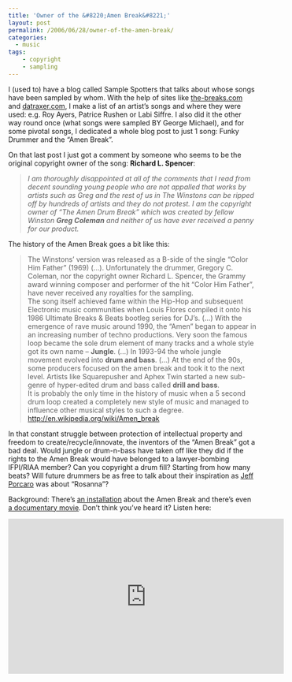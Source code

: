 ```yaml
---
title: 'Owner of the &#8220;Amen Break&#8221;'
layout: post
permalink: /2006/06/28/owner-of-the-amen-break/
categories:
  - music
tags:
    - copyright
    - sampling
---
```

I (used to) have a blog called Sample Spotters that talks about whose songs have been sampled by whom. With the help of sites like [the-breaks.com](https://the-breaks.com/) and [datraxer.com](https://www.datraxer.com/daftcrew/samples.php), I make a list of an artist&#8217;s songs and where they were used: e.g. Roy Ayers, Patrice Rushen or Labi Siffre. I also did it the other way round once (what songs were sampled BY George Michael), and for some pivotal songs, I dedicated a whole blog post to just 1 song: Funky Drummer and the &#8220;Amen Break&#8221;.

On that last post I just got a comment by someone who seems to be the original copyright owner of the song: **Richard L. Spencer**:

> _I am thoroughly disappointed at all of the comments that I read from decent sounding young people who are not appalled that works by artists such as Greg and the rest of us in The Winstons can be ripped off by hundreds of artists and they do not protest. I am the copyright owner of &#8220;The Amen Drum Break&#8221; which was created by fellow Winston **Greg Coleman** and neither of us have ever received a penny for our product._
  
The history of the Amen Break goes a bit like this:

> The Winstons&#8217; version was released as a B-side of the single &#8220;Color Him Father&#8221; (1969) (&#8230;). Unfortunately the drummer, Gregory C. Coleman, nor the copyright owner Richard L. Spencer, the Grammy award winning composer and performer of the hit &#8220;Color Him Father&#8221;, have never received any royalties for the sampling.  
> The song itself achieved fame within the Hip-Hop and subsequent Electronic music communities when Louis Flores compiled it onto his 1986 Ultimate Breaks & Beats bootleg series for DJ&#8217;s. (&#8230;) With the emergence of rave music around 1990, the &#8220;Amen&#8221; began to appear in an increasing number of techno productions. Very soon the famous loop became the sole drum element of many tracks and a whole style got its own name &#8211; **Jungle**. (&#8230;) In 1993-94 the whole jungle movement evolved into **drum and bass**. (&#8230;) At the end of the 90s, some producers focused on the amen break and took it to the next level. Artists like Squarepusher and Aphex Twin started a new sub-genre of hyper-edited drum and bass called **drill and bass**.  
> It is probably the only time in the history of music when a 5 second drum loop created a completely new style of music and managed to influence other musical styles to such a degree.  
> <http://en.wikipedia.org/wiki/Amen_break>

In that constant struggle between protection of intellectual property and freedom to create/recycle/innovate, the inventors of the &#8220;Amen Break&#8221; got a bad deal. Would jungle or drum-n-bass have taken off like they did if the rights to the Amen Break would have belonged to a lawyer-bombing IFPI/RIAA member? Can you copyright a drum fill? Starting from how many beats? Will future drummers be as free to talk about their inspiration as [Jeff Porcaro](http://blog.forret.com/2005/04/my-favourite-drummers/) was about &#8220;Rosanna&#8221;?

Background: There&#8217;s [an installation](http://nkhstudio.com/pages/popup_amen.html) about the Amen Break and there&#8217;s even [a documentary movie](http://www.youtube.com/watch?v=5SaFTm2bcac). Don&#8217;t think you&#8217;ve heard it? Listen here:

<iframe width="560" height="315" src="https://www.youtube-nocookie.com/embed/v89CjsSOJ_c" title="YouTube video player" frameborder="0" allow="accelerometer; autoplay; clipboard-write; encrypted-media; gyroscope; picture-in-picture" allowfullscreen></iframe>
